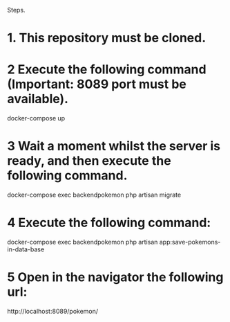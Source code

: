 
Steps.

# 1. This repository must be cloned. 


# 2 Execute the following command (Important: 8089 port must be available).
 docker-compose up

# 3 Wait a moment whilst the server is ready, and then execute the following command.
docker-compose exec backendpokemon php artisan migrate

# 4 Execute the following command:
docker-compose exec backendpokemon php artisan app:save-pokemons-in-data-base

# 5 Open in the navigator the following url: 
http://localhost:8089/pokemon/


